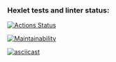 ### Hexlet tests and linter status:
[![Actions Status](https://github.com/Idealistnik/frontend-project-44/actions/workflows/hexlet-check.yml/badge.svg)](https://github.com/Idealistnik/frontend-project-44/actions)

[![Maintainability](https://api.codeclimate.com/v1/badges/c0cc10eaae8125443027/maintainability)](https://codeclimate.com/github/Idealistnik/frontend-project-44/maintainability)

[![asciicast](https://asciinema.org/a/GRqNHUBfwqlUlrCad2dfhC2iI.svg)](https://asciinema.org/a/GRqNHUBfwqlUlrCad2dfhC2iI)
